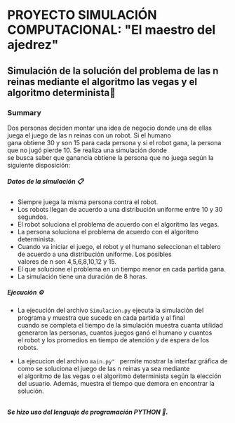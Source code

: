# PROYECTO SIMULACIÓN COMPUTACIONAL: "El maestro del ajedrez" 
## Simulación de la solución del problema de las n reinas mediante el algoritmo las vegas y el algoritmo determinista:crown:
### Summary
Dos personas deciden montar una idea de negocio donde una de ellas juega el juego de las n reinas con un robot. Si el humano <br />
gana obtiene 30 y son 15 para cada persona y si el robot gana, la persona que no jugó pierde 10. Se realiza una simulación donde <br />
se busca saber que ganancia obtiene la persona que no juega según la siguiente disposición:

##### Datos de la simulación :clipboard:
* Siempre juega la misma persona contra el robot.
* Los robots llegan de acuerdo a una distribución uniforme entre 10  y 30 segundos.
* El robot soluciona el problema de acuerdo con el algoritmo las vegas.
* La persona soluciona el problema de acuerdo con el algoritmo determinista.
* Cuando va iniciar el juego, el robot y el humano seleccionan el tablero de acuerdo a una distribución uniforme. Los posibles<br />
valores de n son 4,5,6,8,10,12 y 15.
* El que solucione el problema en un tiempo menor en cada partida gana.
* La simulación tiene una duración de 8 horas.

##### Ejecución :gear:

* La ejecución del archivo ```Simulacion.py``` ejecuta la simulación del programa y muestra que sucede en cada partida y al final <br />
cuando se completa el tiempo de la simulación muestra cuanta utilidad generaron las personas, cuantos juegos ganó el humano y cuantos <br />
el robot y los promedios en tiempo de atención y de espera de los robots. 

* La ejecucion del archivo ```main.py" ``` permite mostrar la interfaz gráfica de como se soluciona el juego de las n reinas ya sea mediante <br />
el algoritmo de las vegas o el algoritmo determinista según la elección del usuario. Además, muestra el tiempo que demora en encontrar la solución.
<br /> <br />

 ***Se hizo uso del lenguaje de programación PYTHON :snake:.***

